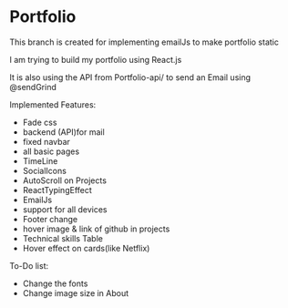 # Portfolio
This branch is created for implementing emailJs to make portfolio static

I am trying to build my portfolio using React.js 

It is also using the API from Portfolio-api/ to send an Email using @sendGrind

Implemented Features:
- Fade css
- backend (API)for mail
- fixed navbar
- all basic pages
- TimeLine 
- SocialIcons
- AutoScroll on Projects
- ReactTypingEffect
- EmailJs
- support for all devices
- Footer change
- hover image & link of github in projects
- Technical skills Table
- Hover effect on cards(like Netflix)

To-Do list:
- Change the fonts
- Change image size in About
